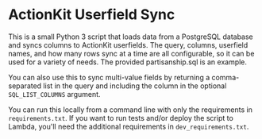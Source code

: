 # ActionKit Userfield Sync

This is a small Python 3 script that loads data from a PostgreSQL database and syncs columns to ActionKit userfields. The query, columns, userfield names, and how many rows sync at a time are all configurable, so it can be used for a variety of needs. The provided partisanship.sql is an example.

You can also use this to sync multi-value fields by returning a comma-separated list in the query and including the column in the optional `SQL_LIST_COLUMNS` argument.

You can run this locally from a command line with only the requirements in `requirements.txt`. If you want to run tests and/or deploy the script to Lambda, you'll need the additional requirements in `dev_requirements.txt`.
